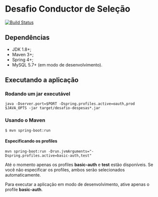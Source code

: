 # Desafio Conductor de Seleção

[![Build Status](https://travis-ci.org/fagnerlima/desafio-despesas.svg?branch=master)](https://travis-ci.org/fagnerlima/desafio-despesas)

## Dependências

- JDK 1.8+;
- Maven 3+;
- Spring 4+;
- MySQL 5.7+ (em modo de desenvolvimento).

## Executando a aplicação

### Rodando um jar executável

```
java -Dserver.port=$PORT -Dspring.profiles.active=oauth,prod $JAVA_OPTS -jar target/desafio-despesas*.jar
```

### Usando o Maven

```
$ mvn spring-boot:run
```

#### Especificando os profiles

```
mvn spring-boot:run -Drun.jvmArguments="-Dspring.profiles.active=basic-auth,test"
```

Até o momento apenas os profiles **basic-auth** e **test** estão disponíveis. Se você não especificar os profiles, ambos serão selecionados automaticamente.

Para executar a aplicação em modo de desenvolvimento, ative apenas o profile **basic-auth**.
